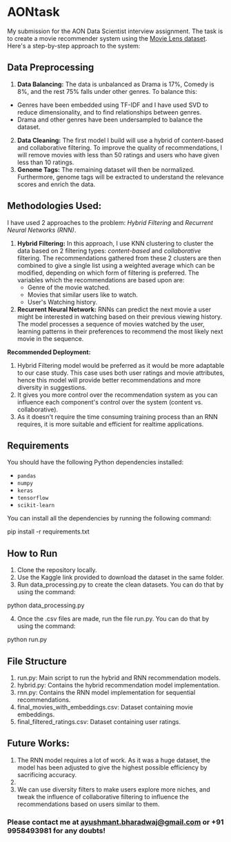# AONtask
My submission for the AON Data Scientist interview assignment. The task is to create a movie recommender system using the [Movie Lens dataset](https://www.kaggle.com/datasets/grouplens/movielens-20m-dataset?resource=download). Here's a step-by-step approach to the system:

## Data Preprocessing

1. **Data Balancing:** The data is unbalanced as Drama is 17%, Comedy is 8%, and the rest 75% falls under other genres. To balance this:
+ Genres have been embedded using TF-IDF and I have used SVD to reduce dimensionality, and to find relationships between genres.
+ Drama and other genres have been undersampled to balance the dataset.
2. **Data Cleaning:** The first model I build will use a hybrid of content-based and collaborative filtering. To improve the quality of recommendations, I will remove movies with less than 50 ratings and users who have given less than 10 ratings.
3. **Genome Tags:** The remaining dataset will then be normalized. Furthermore, genome tags will be extracted to understand the relevance scores and enrich the data.

## Methodologies Used:

I have used 2 approaches to the problem: _Hybrid Filtering_ and _Recurrent Neural Networks (RNN)_.
1. **Hybrid Filtering:** In this approach, I use KNN clustering to cluster the data based on 2 filtering types: _content-based_ and _collaborative_ filtering. The recommendations gathered from these 2 clusters are then combined to give a single list using a weighted average which can be modified, depending on which form of filtering is preferred. The variables which the recommendations are based upon are:
    + Genre of the movie watched.
    + Movies that similar users like to watch.
    + User's Watching history.
2. **Recurrent Neural Network:** RNNs can predict the next movie a user might be interested in watching based on their previous viewing history. The model processes a sequence of movies watched by the user, learning patterns in their preferences to recommend the most likely next movie in the sequence.

**Recommended Deployment:** 
1. Hybrid Filtering model would be preferred as it would be more adaptable to our case study. This case uses both user ratings and movie attributes, hence this model will provide better recommendations and more diversity in suggestions.
2. It gives you more control over the recommendation system as you can influence each component's control over the system (content vs. collaborative).
3. As it doesn't require the time consuming training process than an RNN requires, it is more suitable and efficient for realtime applications.

## Requirements

You should have the following Python dependencies installed:

- `pandas`
- `numpy`
- `keras`
- `tensorflow`
- `scikit-learn`

You can install all the dependencies by running the following command:

pip install -r requirements.txt

## How to Run

1. Clone the repository locally.
2. Use the Kaggle link provided to download the dataset in the same folder.
3. Run data_processing.py to create the clean datasets. You can do that by using the command:

python data_processing.py

4. Once the .csv files are made, run the file run.py. You can do that by using the command:

python run.py

## File Structure
1. run.py: Main script to run the hybrid and RNN recommendation models.
2. hybrid.py: Contains the hybrid recommendation model implementation.
3. rnn.py: Contains the RNN model implementation for sequential recommendations.
4. final_movies_with_embeddings.csv: Dataset containing movie embeddings.
5. final_filtered_ratings.csv: Dataset containing user ratings. 

## Future Works:

1. The RNN model requires a lot of work. As it was a huge dataset, the model has been adjusted to give the highest possible efficiency by sacrificing accuracy.
2. 
3. We can use diversity filters to make users explore more niches, and tweak the influence of collaborative filtering to influence the recommendations based on users similar to them.

### Please contact me at ayushmant.bharadwaj@gmail.com or +91 9958493981 for any doubts! 
